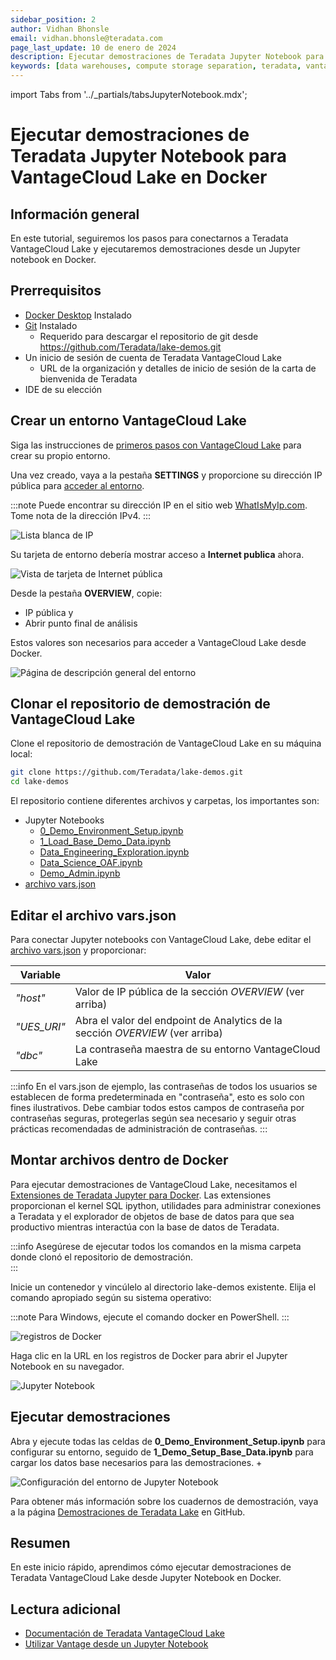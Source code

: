 ```yaml
---
sidebar_position: 2
author: Vidhan Bhonsle
email: vidhan.bhonsle@teradata.com
page_last_update: 10 de enero de 2024
description: Ejecutar demostraciones de Teradata Jupyter Notebook para VantageCloud Lake en Docker
keywords: [data warehouses, compute storage separation, teradata, vantage, cloud data platform, business intelligence, enterprise analytics, jupyter, teradatasql, ipython-sql, docker, contenedor, vantagecloud, vantagecloud lake, lake]
---
```


import Tabs from '../_partials/tabsJupyterNotebook.mdx';

# Ejecutar demostraciones de Teradata Jupyter Notebook para VantageCloud Lake en Docker

## Información general
En este tutorial, seguiremos los pasos para conectarnos a Teradata VantageCloud Lake y ejecutaremos demostraciones desde un Jupyter notebook en Docker. 

## Prerrequisitos
* [Docker Desktop](https://www.docker.com/products/docker-desktop) Instalado
* [Git](https://git-scm.com/book/en/v2/Getting-Started-Installing-Git) Instalado
    * Requerido para descargar el repositorio de git desde https://github.com/Teradata/lake-demos.git
* Un inicio de sesión de cuenta de Teradata VantageCloud Lake
    * URL de la organización y detalles de inicio de sesión de la carta de bienvenida de Teradata
* IDE de su elección

## Crear un entorno VantageCloud Lake
Siga las instrucciones de [primeros pasos con VantageCloud Lake](./getting-started-with-vantagecloud-lake.md) para crear su propio entorno. 

Una vez creado, vaya a la pestaña **SETTINGS** y proporcione su dirección IP pública para [acceder al entorno](./getting-started-with-vantagecloud-lake.md#access-environment-from-public-internet).

:::note
Puede encontrar su dirección IP en el sitio web [WhatIsMyIp.com](https://www.whatismyip.com). Tome nota de la dirección IPv4.
:::

![Lista blanca de IP](./images/vantagecloud-lake-demo-jupyter-docker/lake_ip_addresses.png)

Su tarjeta de entorno debería mostrar acceso a **Internet publica** ahora.

![Vista de tarjeta de Internet pública](./images/vantagecloud-lake-demo-jupyter-docker/lake_public_internet_cv.png)

Desde la pestaña **OVERVIEW**, copie:

* IP pública y
* Abrir punto final de análisis

Estos valores son necesarios para acceder a VantageCloud Lake desde Docker.

![Página de descripción general del entorno](./images/vantagecloud-lake-demo-jupyter-docker/lake_overview_page.png)

## Clonar el repositorio de demostración de VantageCloud Lake
Clone el repositorio de demostración de VantageCloud Lake en su máquina local:

``` bash
git clone https://github.com/Teradata/lake-demos.git
cd lake-demos
```

El repositorio contiene diferentes archivos y carpetas, los importantes son:

* Jupyter Notebooks
    * [0_Demo_Environment_Setup.ipynb](https://github.com/Teradata/lake-demos/blob/main/0_Demo_Environment_Setup.ipynb)
    * [1_Load_Base_Demo_Data.ipynb](https://github.com/Teradata/lake-demos/blob/main/1_Load_Base_Demo_Data.ipynb)
    * [Data_Engineering_Exploration.ipynb](https://github.com/Teradata/lake-demos/blob/main/Data_Engineering_Exploration.ipynb)
    * [Data_Science_OAF.ipynb](https://github.com/Teradata/lake-demos/blob/main/Data_Science_OAF.ipynb)
    * [Demo_Admin.ipynb](https://github.com/Teradata/lake-demos/blob/main/Demo_Admin.ipynb)
* [archivo vars.json](https://github.com/Teradata/lake-demos/blob/main/vars.json)

## Editar el archivo vars.json
Para conectar Jupyter notebooks con VantageCloud Lake, debe editar el [archivo vars.json](https://github.com/Teradata/lake-demos/blob/main/vars.json) y proporcionar:


| **Variable** | **Valor** |
|--------------|-----------|
| *"host"*     | Valor de IP pública de la sección *OVERVIEW* (ver arriba) |
| *"UES_URI"*  | Abra el valor del endpoint de Analytics de la sección *OVERVIEW* (ver arriba) |
| *"dbc"*      | La contraseña maestra de su entorno VantageCloud Lake |


:::info
En el vars.json de ejemplo, las contraseñas de todos los usuarios se establecen de forma predeterminada en "contraseña", esto es solo con fines ilustrativos. Debe cambiar todos estos campos de contraseña por contraseñas seguras, protegerlas según sea necesario y seguir otras prácticas recomendadas de administración de contraseñas.
:::

## Montar archivos dentro de Docker
Para ejecutar demostraciones de VantageCloud Lake, necesitamos el [Extensiones de Teradata Jupyter para Docker](https://hub.docker.com/r/teradata/jupyterlab-extensions). Las extensiones proporcionan el kernel SQL ipython, utilidades para administrar conexiones a Teradata y el explorador de objetos de base de datos para que sea productivo mientras interactúa con la base de datos de Teradata.  

:::info
Asegúrese de ejecutar todos los comandos en la misma carpeta donde clonó el repositorio de demostración.   
:::

Inicie un contenedor y vincúlelo al directorio lake-demos existente. Elija el comando apropiado según su sistema operativo:

:::note
Para Windows, ejecute el comando docker en PowerShell.
:::

<Tabs/>


![registros de Docker](./images/vantagecloud-lake-demo-jupyter-docker/lake_docker_url.png)

Haga clic en la URL en los registros de Docker para abrir el Jupyter Notebook en su navegador.

![Jupyter Notebook](./images/vantagecloud-lake-demo-jupyter-docker/lake_jupyter_notebook.png)

## Ejecutar demostraciones
Abra y ejecute todas las celdas de **0_Demo_Environment_Setup.ipynb** para configurar su entorno, seguido de **1_Demo_Setup_Base_Data.ipynb** para cargar los datos base necesarios para las demostraciones. +

![Configuración del entorno de Jupyter Notebook](./images/vantagecloud-lake-demo-jupyter-docker/lake_0_setup.png)

Para obtener más información sobre los cuadernos de demostración, vaya a la página [Demostraciones de Teradata Lake](https://github.com/Teradata/lake-demos) en GitHub.

## Resumen

En este inicio rápido, aprendimos cómo ejecutar demostraciones de Teradata VantageCloud Lake desde Jupyter Notebook en Docker.

## Lectura adicional

* [Documentación de Teradata VantageCloud Lake](https://docs.teradata.com/r/Teradata-VantageCloud-Lake/Getting-Started-First-Sign-On-by-Organization-Admin)
* [Utilizar Vantage desde un Jupyter Notebook](../analyze-data/jupyter.md)
